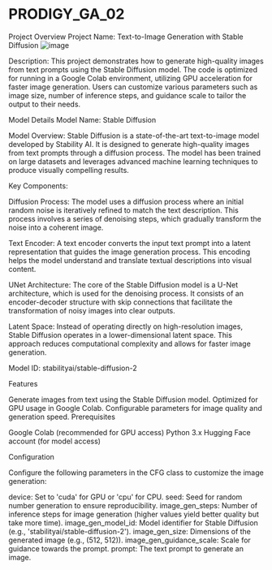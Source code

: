 # PRODIGY_GA_02

Project Overview
Project Name: Text-to-Image Generation with Stable Diffusion
![image](https://github.com/user-attachments/assets/ad2ac71e-2819-4a12-b3f5-fff3b7de9b07)


Description:
This project demonstrates how to generate high-quality images from text prompts using the Stable Diffusion model. The code is optimized for running in a Google Colab environment, utilizing GPU acceleration for faster image generation. Users can customize various parameters such as image size, number of inference steps, and guidance scale to tailor the output to their needs.

Model Details
Model Name: Stable Diffusion

Model Overview:
Stable Diffusion is a state-of-the-art text-to-image model developed by Stability AI. It is designed to generate high-quality images from text prompts through a diffusion process. The model has been trained on large datasets and leverages advanced machine learning techniques to produce visually compelling results.

Key Components:

Diffusion Process: The model uses a diffusion process where an initial random noise is iteratively refined to match the text description. This process involves a series of denoising steps, which gradually transform the noise into a coherent image.

Text Encoder: A text encoder converts the input text prompt into a latent representation that guides the image generation process. This encoding helps the model understand and translate textual descriptions into visual content.

UNet Architecture: The core of the Stable Diffusion model is a U-Net architecture, which is used for the denoising process. It consists of an encoder-decoder structure with skip connections that facilitate the transformation of noisy images into clear outputs.

Latent Space: Instead of operating directly on high-resolution images, Stable Diffusion operates in a lower-dimensional latent space. This approach reduces computational complexity and allows for faster image generation.

Model ID: stabilityai/stable-diffusion-2


Features

Generate images from text using the Stable Diffusion model.
Optimized for GPU usage in Google Colab.
Configurable parameters for image quality and generation speed.
Prerequisites

Google Colab (recommended for GPU access)
Python 3.x
Hugging Face account (for model access)

Configuration

Configure the following parameters in the CFG class to customize the image generation:

device: Set to 'cuda' for GPU or 'cpu' for CPU.
seed: Seed for random number generation to ensure reproducibility.
image_gen_steps: Number of inference steps for image generation (higher values yield better quality but take more time).
image_gen_model_id: Model identifier for Stable Diffusion (e.g., 'stabilityai/stable-diffusion-2').
image_gen_size: Dimensions of the generated image (e.g., (512, 512)).
image_gen_guidance_scale: Scale for guidance towards the prompt.
prompt: The text prompt to generate an image.
